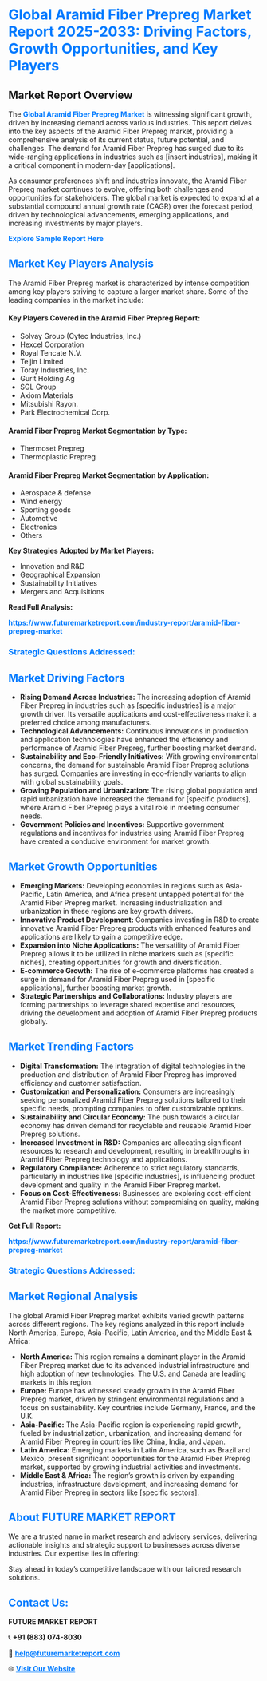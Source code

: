 <h1 style="color: #007BFF;">Global Aramid Fiber Prepreg Market Report 2025-2033: Driving Factors, Growth Opportunities, and Key Players</h1>

<section id="overview">
<h2>Market Report Overview</h2>
<p>The <a href="https://www.futuremarketreport.com/industry-report/aramid-fiber-prepreg-market" style="color: #007BFF; text-decoration: none;"><strong>Global Aramid Fiber Prepreg Market</strong></a> is witnessing significant growth, driven by increasing demand across various industries. This report delves into the key aspects of the Aramid Fiber Prepreg market, providing a comprehensive analysis of its current status, future potential, and challenges. The demand for Aramid Fiber Prepreg has surged due to its wide-ranging applications in industries such as [insert industries], making it a critical component in modern-day [applications].</p>
<p>As consumer preferences shift and industries innovate, the Aramid Fiber Prepreg market continues to evolve, offering both challenges and opportunities for stakeholders. The global market is expected to expand at a substantial compound annual growth rate (CAGR) over the forecast period, driven by technological advancements, emerging applications, and increasing investments by major players.</p>
</section>

<section id="overview">
<p><a href="https://www.futuremarketreport.com/request-sample/reportId=54762" style="color: #007BFF; text-decoration: none;"><strong>Explore Sample Report Here</strong></a></p>
</section>

<section id="key-players">
<h2 style="color: #007BFF;">Market Key Players Analysis</h2>
<p>The Aramid Fiber Prepreg market is characterized by intense competition among key players striving to capture a larger market share. Some of the leading companies in the market include:</p>
<h4>Key Players Covered in the Aramid Fiber Prepreg Report:</h4>
<ul><li>Solvay Group (Cytec Industries, Inc.)</li><li>Hexcel Corporation</li><li>Royal Tencate N.V.</li><li>Teijin Limited</li><li>Toray Industries, Inc.</li><li>Gurit Holding Ag</li><li>SGL Group</li><li>Axiom Materials</li><li>Mitsubishi Rayon.</li><li>Park Electrochemical Corp.</li></ul>
<h4>Aramid Fiber Prepreg Market Segmentation by Type:</h4>
<ul><li>Thermoset Prepreg</li><li>Thermoplastic Prepreg</li></ul>

<h4>Aramid Fiber Prepreg Market Segmentation by Application:</h4>
<ul><li>Aerospace &amp; defense</li><li>Wind energy</li><li>Sporting goods</li><li>Automotive</li><li>Electronics</li><li>Others</li></ul>
<p><strong>Key Strategies Adopted by Market Players:</strong></p>
<ul>
<li>Innovation and R&D</li>
<li>Geographical Expansion</li>
<li>Sustainability Initiatives</li>
<li>Mergers and Acquisitions</li>
</ul>
</section>

<section>
<p><strong>Read Full Analysis: </strong></p><a href="https://www.futuremarketreport.com/industry-report/aramid-fiber-prepreg-market" style="color: #007BFF; text-decoration: none;"><strong>https://www.futuremarketreport.com/industry-report/aramid-fiber-prepreg-market</strong></a>
<h3 style="color: #007BFF;">Strategic Questions Addressed:</h3>
</section>

<section id="driving-factors">
<h2 style="color: #007BFF;">Market Driving Factors</h2>
<ul>
<li><strong>Rising Demand Across Industries:</strong> The increasing adoption of Aramid Fiber Prepreg in industries such as [specific industries] is a major growth driver. Its versatile applications and cost-effectiveness make it a preferred choice among manufacturers.</li>
<li><strong>Technological Advancements:</strong> Continuous innovations in production and application technologies have enhanced the efficiency and performance of Aramid Fiber Prepreg, further boosting market demand.</li>
<li><strong>Sustainability and Eco-Friendly Initiatives:</strong> With growing environmental concerns, the demand for sustainable Aramid Fiber Prepreg solutions has surged. Companies are investing in eco-friendly variants to align with global sustainability goals.</li>
<li><strong>Growing Population and Urbanization:</strong> The rising global population and rapid urbanization have increased the demand for [specific products], where Aramid Fiber Prepreg plays a vital role in meeting consumer needs.</li>
<li><strong>Government Policies and Incentives:</strong> Supportive government regulations and incentives for industries using Aramid Fiber Prepreg have created a conducive environment for market growth.</li>
</ul>
</section>

<section id="growth-opportunities">
<h2 style="color: #007BFF;">Market Growth Opportunities</h2>
<ul>
<li><strong>Emerging Markets:</strong> Developing economies in regions such as Asia-Pacific, Latin America, and Africa present untapped potential for the Aramid Fiber Prepreg market. Increasing industrialization and urbanization in these regions are key growth drivers.</li>
<li><strong>Innovative Product Development:</strong> Companies investing in R&D to create innovative Aramid Fiber Prepreg products with enhanced features and applications are likely to gain a competitive edge.</li>
<li><strong>Expansion into Niche Applications:</strong> The versatility of Aramid Fiber Prepreg allows it to be utilized in niche markets such as [specific niches], creating opportunities for growth and diversification.</li>
<li><strong>E-commerce Growth:</strong> The rise of e-commerce platforms has created a surge in demand for Aramid Fiber Prepreg used in [specific applications], further boosting market growth.</li>
<li><strong>Strategic Partnerships and Collaborations:</strong> Industry players are forming partnerships to leverage shared expertise and resources, driving the development and adoption of Aramid Fiber Prepreg products globally.</li>
</ul>
</section>

<section id="trending-factors">
<h2 style="color: #007BFF;">Market Trending Factors</h2>
<ul>
<li><strong>Digital Transformation:</strong> The integration of digital technologies in the production and distribution of Aramid Fiber Prepreg has improved efficiency and customer satisfaction.</li>
<li><strong>Customization and Personalization:</strong> Consumers are increasingly seeking personalized Aramid Fiber Prepreg solutions tailored to their specific needs, prompting companies to offer customizable options.</li>
<li><strong>Sustainability and Circular Economy:</strong> The push towards a circular economy has driven demand for recyclable and reusable Aramid Fiber Prepreg solutions.</li>
<li><strong>Increased Investment in R&D:</strong> Companies are allocating significant resources to research and development, resulting in breakthroughs in Aramid Fiber Prepreg technology and applications.</li>
<li><strong>Regulatory Compliance:</strong> Adherence to strict regulatory standards, particularly in industries like [specific industries], is influencing product development and quality in the Aramid Fiber Prepreg market.</li>
<li><strong>Focus on Cost-Effectiveness:</strong> Businesses are exploring cost-efficient Aramid Fiber Prepreg solutions without compromising on quality, making the market more competitive.</li>
</ul>
</section>

<section>
<p><strong>Get Full Report: </strong></p><a href="https://www.futuremarketreport.com/industry-report/aramid-fiber-prepreg-market" style="color: #007BFF; text-decoration: none;"><strong>https://www.futuremarketreport.com/industry-report/aramid-fiber-prepreg-market</strong></a>
<h3 style="color: #007BFF;">Strategic Questions Addressed:</h3>
</section>


<section id="regional-analysis">
<h2 style="color: #007BFF;">Market Regional Analysis</h2>
<p>The global Aramid Fiber Prepreg market exhibits varied growth patterns across different regions. The key regions analyzed in this report include North America, Europe, Asia-Pacific, Latin America, and the Middle East & Africa:</p>
<ul>
<li><strong>North America:</strong> This region remains a dominant player in the Aramid Fiber Prepreg market due to its advanced industrial infrastructure and high adoption of new technologies. The U.S. and Canada are leading markets in this region.</li>
<li><strong>Europe:</strong> Europe has witnessed steady growth in the Aramid Fiber Prepreg market, driven by stringent environmental regulations and a focus on sustainability. Key countries include Germany, France, and the U.K.</li>
<li><strong>Asia-Pacific:</strong> The Asia-Pacific region is experiencing rapid growth, fueled by industrialization, urbanization, and increasing demand for Aramid Fiber Prepreg in countries like China, India, and Japan.</li>
<li><strong>Latin America:</strong> Emerging markets in Latin America, such as Brazil and Mexico, present significant opportunities for the Aramid Fiber Prepreg market, supported by growing industrial activities and investments.</li>
<li><strong>Middle East & Africa:</strong> The region’s growth is driven by expanding industries, infrastructure development, and increasing demand for Aramid Fiber Prepreg in sectors like [specific sectors].</li>
</ul>
</section>

<footer>
<h2 style="color: #007BFF;">About FUTURE MARKET REPORT</h2>
<p>We are a trusted name in market research and advisory services, delivering actionable insights and strategic support to businesses across diverse industries. Our expertise lies in offering:</p>

<p>Stay ahead in today’s competitive landscape with our tailored research solutions.</p>

<h2 style="color: #007BFF;">Contact Us:</h2>
<p><strong>FUTURE MARKET REPORT</strong></p>
<p>📞 <strong>+91 (883) 074-8030</strong></p>
<p>📧 <strong><a href="mailto:help@futuremarketreport.com" style="color: #007BFF;">help@futuremarketreport.com</a></strong></p>
<p>🌐 <strong><a href="https://www.futuremarketreport.com/" style="color: #007BFF;">Visit Our Website</a></strong></p>
</footer>